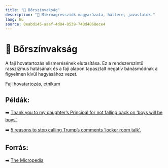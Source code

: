 ```yaml
---
title: "🚫 Bőrszínvakság"
description: "🚫 Mikroagressziók magyarázata, háttere, javaslatok."
lang: hu
source: 0eabd145-aaef-4d84-8539-748d4868ece4
---
```


<div class="wiki-content agression-title">

# 🚫 Bőrszínvakság

A faji hovatartozás elismerésének elutasítása. Ez a rendszerszintű rasszizmus hatásának és a faji alapon tapasztalt negatív bánásmódnak a figyelmen kívül hagyásához vezet.


<div class="categories">

[Faji hovatartozás, etnikum](/#/entry?id=faji-hovatartozas-etnikum)

</div>

## Példák:

➡️ [Thank you to my daughter’s Principal for not falling back on ‘boys will be boys’.](https://www.scarymommy.com/gtfo-of-others-personal-bubbles/)


➡️ [5 reasons to stop calling Trump’s comments ‘locker room talk’.](https://www.vox.com/identities/2016/10/11/13230414/trump-leaked-audio-locker-room-sexual-assault)

## Forrás:

➡️ [The Micropedia](https://www.themicropedia.org/)


</div>